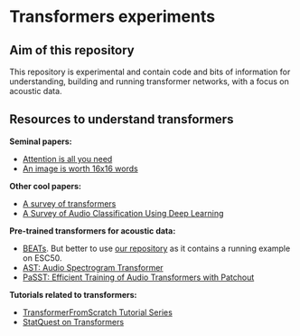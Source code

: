 # Transformers experiments

## Aim of this repository

This repository is experimental and contain code and bits of information for understanding, building and running transformer networks, with a focus on acoustic data.

## Resources to understand transformers

**Seminal papers:**

- [Attention is all you need](https://arxiv.org/pdf/1706.03762.pdf)
- [An image is worth 16x16 words](https://arxiv.org/abs/2010.11929)

**Other cool papers:**

- [A survey of transformers](https://www.sciencedirect.com/science/article/pii/S2666651022000146)
- [A Survey of Audio Classification Using Deep Learning](https://ieeexplore.ieee.org/stamp/stamp.jsp?tp=&arnumber=10258355)

**Pre-trained transformers for acoustic data:**

- [BEATs](https://github.com/microsoft/unilm/tree/master/beats). But better to use [our repository](https://github.com/NINAnor/rare_species_detections) as it contains a running example on ESC50.
- [AST: Audio Spectrogram Transformer](https://github.com/YuanGongND/ast)
- [PaSST: Efficient Training of Audio Transformers with Patchout](https://github.com/kkoutini/PaSST)

**Tutorials related to transformers:**

- [TransformerFromScratch Tutorial Series](https://github.com/Animadversio/TransformerFromScratch)
- [StatQuest on Transformers](https://www.youtube.com/watch?v=zxQyTK8quyY)

